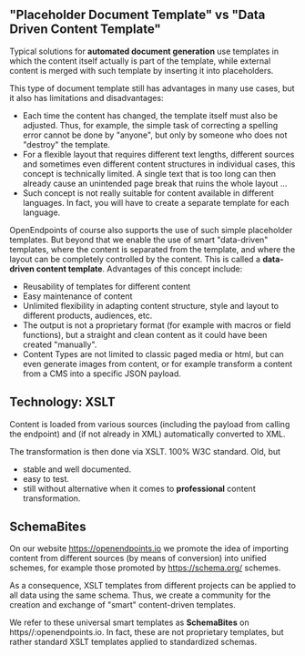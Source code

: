 ## "Placeholder Document Template" vs "Data Driven Content Template"
Typical solutions for **automated document generation** use templates in which the content itself actually is part of the template, while external content is merged with such template by inserting it into placeholders.

This type of document template still has advantages in many use cases, but it also has limitations and disadvantages:

- Each time the content has changed, the template itself must also be adjusted. Thus, for example, the simple task of correcting a spelling error cannot be done by "anyone", but only by someone who does not "destroy" the template.
- For a flexible layout that requires different text lengths, different sources and sometimes even different content structures in individual cases, this concept is technically limited. A single text that is too long can then already cause an unintended page break that ruins the whole layout ...
- Such concept is not really suitable for content available in different languages. In fact, you will have to create a separate template for each language.

OpenEndpoints of course also supports the use of such simple placeholder templates. But beyond that we enable the use of smart "data-driven" templates, where the content is separated from the template, and where the layout can be completely controlled by the content. This is called a **data-driven content template**. Advantages of this concept include: 

- Reusability of templates for different content
- Easy maintenance of content
- Unlimited flexibility in adapting content structure, style and layout to different products, audiences, etc.
- The output is not a proprietary format (for example with macros or field functions), but a straight and clean content as it could have been created "manually".
- Content Types are not limited to classic paged media or html, but can even generate images from content, or for example transform a content from a CMS into a specific JSON payload.

## Technology: XSLT
Content is loaded from various sources (including the payload from calling the endpoint) and (if not already in XML) automatically converted to XML.

The transformation is then done via XSLT. 100% W3C standard. Old, but 
- stable and well documented.
- easy to test.
- still without alternative when it comes to **professional** content transformation.

## SchemaBites
On our website https://openendpoints.io we promote the idea of importing content from different sources (by means of conversion) into unified schemes, for example those promoted by https://schema.org/ schemes.

As a consequence, XSLT templates from different projects can be applied to all data using the same schema. Thus, we create a community for the creation and exchange of "smart" content-driven templates.

We refer to these universal smart templates as **SchemaBites** on https//:openendpoints.io.  In fact, these are not proprietary templates, but rather standard XSLT templates applied to standardized schemas. 



<!--stackedit_data:
eyJoaXN0b3J5IjpbLTE5NTMwOTA1NDQsMTQ0MjE4MDk4NSw1Nz
c3MTU2NDgsLTEyOTA1MzE0NzYsLTUwNDYwNjMyOCwyMDk1NTU2
MzU3LDE5MDYwNjczNl19
-->
